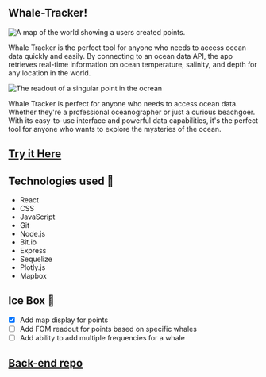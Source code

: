 ## Whale-Tracker!
![A map of the world showing a users created points.](https://i.imgur.com/4jsmUMY.png) 

  Whale Tracker is the perfect tool for anyone who needs to access ocean data quickly and easily. By connecting to an ocean data API, the app retrieves real-time information on ocean temperature, salinity, and depth for any location in the world.

![The readout of a singular point in the ocrean](https://i.imgur.com/XcGUOyd.png)

  Whale Tracker is perfect for anyone who needs to access ocean data. Whether they're a professional oceanographer or just a curious beachgoer. With its easy-to-use interface and powerful data capabilities, it's the perfect tool for anyone who wants to explore the mysteries of the ocean.

## [Try it Here]() 

## Technologies used 💾

- React
- CSS
- JavaScript
- Git
- Node.js
- Bit.io
- Express
- Sequelize
- Plotly.js
- Mapbox

## Ice Box 🧊

- [x] Add map display for points
- [ ] Add FOM readout for points based on specific whales
- [ ] Add ability to add multiple frequencies for a whale

## [Back-end repo](https://github.com/Codykilpatrick/whale-tracker-back)
